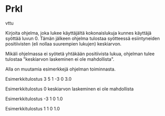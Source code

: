 # Prkl
vttu

Kirjoita ohjelma, joka lukee käyttäjältä kokonaislukuja kunnes käyttäjä syöttää luvun 0. Tämän jälkeen ohjelma tulostaa syötteessä esiintyneiden positiivisten (eli nollaa suurempien lukujen) keskiarvon.

Mikäli ohjelmassa ei syötetä yhtäkään positiivista lukua, ohjelman tulee tulostaa "keskiarvon laskeminen ei ole mahdollista".

Alla on muutamia esimerkkejä ohjelman toiminnasta.

Esimerkkitulostus
3
5
1
-3
0
3.0

Esimerkkitulostus
0
keskiarvon laskeminen ei ole mahdollista

Esimerkkitulostus
-3
1
0
1.0

Esimerkkitulostus
1
1
0
1.0
